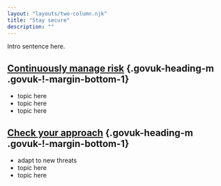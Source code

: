 ```yaml
---
layout: "layouts/two-column.njk"
title: "Stay secure"
description: ""
---
```


Intro sentence here.

## [Continuously manage risk](/secure-by-design/continuously-manage-risk ) {.govuk-heading-m .govuk-!-margin-bottom-1}

- topic here
- topic here
- topic here

## [Check your approach](/service-assessments/get-a-service-assessment) {.govuk-heading-m .govuk-!-margin-bottom-1}

- adapt to new threats
- topic here
- topic here
